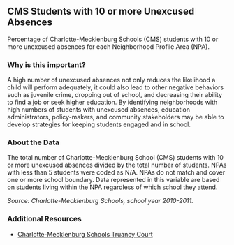 ## CMS Students with 10 or more Unexcused Absences
Percentage of Charlotte-Mecklenburg Schools (CMS) students with 10 or more unexcused absences for each Neighborhood Profile Area (NPA).

### Why is this important?
A high number of unexcused absences not only reduces the likelihood a child will perform adequately, it could also lead to other negative behaviors such as juvenile crime, dropping out of school, and decreasing their ability to find a job or seek higher education. By identifying neighborhoods with high numbers of students with unexcused absences, education administrators, policy-makers, and community stakeholders may be able to develop strategies for keeping students engaged and in school.

### About the Data
The total number of Charlotte-Mecklenburg School (CMS) students with 10 or more unexcused absences divided by the total number of students. NPAs with less than 5 students were coded as N/A. NPAs do not match and cover one or more school boundary. Data represented in this variable are based on students living within the NPA regardless of which school they attend.

_Source: Charlotte-Mecklenburg Schools, school year 2010-2011._

### Additional Resources
+ [Charlotte-Mecklenburg Schools Truancy Court](http://www.cms.k12.nc.us/cmsdepartments/social-work/Pages/TruancyCourt.aspx)
